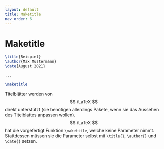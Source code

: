 ```yaml
---
layout: default
title: Maketitle
nav_order: 6
---
```


# Maketitle
```latex
\title{Beispiel}
\author{Max Mustermann}
\date{August 2021}

...

\maketitle
```


Titelblätter werden von $$ \LaTeX $$ direkt unterstützt (sie benötigen allerdings Pakete, wenn sie das Aussehen des Titelblattes anpassen wollen).
$$ \LaTeX $$ hat die vorgefertigt Funktion `\maketitle`, welche keine Parameter nimmt. Stattdessen müssen sie die Parameter selbst mit `\title{}`, `\author{}` und `\date{}` setzen.
